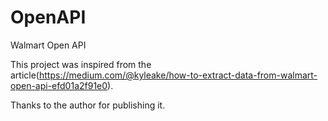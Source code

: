 # OpenAPI
Walmart Open API

This project was inspired from the article(https://medium.com/@kyleake/how-to-extract-data-from-walmart-open-api-efd01a2f91e0).

Thanks to the author for publishing it.
